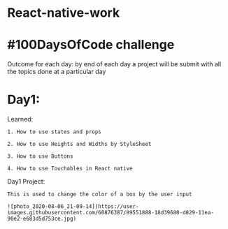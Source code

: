 # React-native-work

# #100DaysOfCode challenge

Outcome for each day:
	by end of each day a project will be submit with all the topics done at a particular day


# Day1:
   Learned:
   
   	1. How to use states and props
	
	2. How to use Heights and Widths by StyleSheet
	
	3. How to use Buttons
	
	4. How to use Touchables in React native

  Day1 Project:
  
  	This is used to change the color of a box by the user input 
	
	![photo_2020-08-06_21-09-14](https://user-images.githubusercontent.com/60876387/89551888-18d39680-d829-11ea-90e2-e683d5d753ce.jpg)

